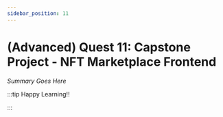 ```yaml
---
sidebar_position: 11
---
```


# (Advanced) Quest 11: Capstone Project - NFT Marketplace Frontend

_Summary Goes Here_

:::tip Happy Learning!!

<QuestButton text="Go To Quest" />

:::


